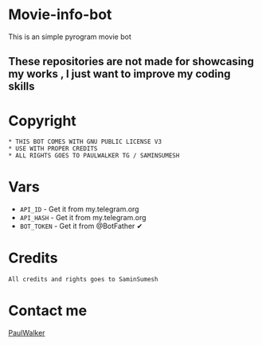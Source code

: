 # Movie-info-bot
This is an simple pyrogram movie bot

## These repositories are not made for showcasing my works , I just want to improve my coding skills 

# Copyright 
```
* THIS BOT COMES WITH GNU PUBLIC LICENSE V3 
* USE WITH PROPER CREDITS 
* ALL RIGHTS GOES TO PAULWALKER TG / SAMINSUMESH
```

# Vars 

* `API_ID` - Get it from my.telegram.org
* `API_HASH` - Get it from my.telegram.org
* `BOT_TOKEN` - Get it from @BotFather ✔

# Credits 
`All credits and rights goes to SaminSumesh`

# Contact me 
<a href="https://t.me/Paulwalker_TG">PaulWalker</a>
